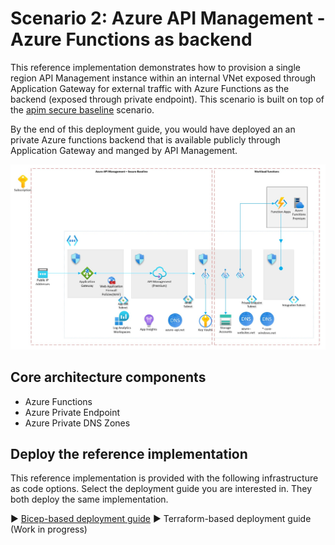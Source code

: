 # Scenario 2: Azure API Management - Azure Functions as backend

This reference implementation demonstrates how to provision a single region API Management instance within an internal VNet exposed through Application Gateway for external traffic with Azure Functions as the backend (exposed through private endpoint). This scenario is built on top of the [apim secure baseline](../apim-baseline/README.md) scenario.

By the end of this deployment guide, you would have deployed an an private Azure functions backend that is available publicly through Application Gateway and manged by API Management.

![Architectural diagram showing an Azure API Management deployment in a virtual network with funcations as backend.](../../docs/images/apim-workload-functions.jpg)

## Core architecture components

- Azure Functions
- Azure Private Endpoint
- Azure Private DNS Zones

## Deploy the reference implementation

This reference implementation is provided with the following infrastructure as code options. Select the deployment guide you are interested in. They both deploy the same implementation.

:arrow_forward: [Bicep-based deployment guide](./bicep/README.md)
:arrow_forward: Terraform-based deployment guide (Work in progress)
